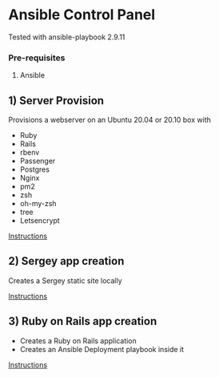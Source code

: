 # Ansible Control Panel

Tested with ansible-playbook 2.9.11

### Pre-requisites

1. Ansible

## 1) Server Provision

Provisions a webserver on an Ubuntu 20.04 or 20.10 box with

- Ruby
- Rails
- rbenv
- Passenger
- Postgres
- Nginx
- pm2
- zsh
- oh-my-zsh
- tree
- Letsencrypt

[Instructions](docs/server.md)

## 2) Sergey app creation

Creates a Sergey static site locally

[Instructions](docs/sergey.md)

## 3) Ruby on Rails app creation

- Creates a Ruby on Rails application
- Creates an Ansible Deployment playbook inside it

[Instructions](docs/rails.md)
